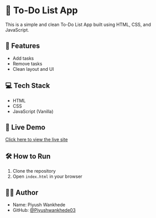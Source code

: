 # 📝 To-Do List App

This is a simple and clean To-Do List App built using HTML, CSS, and JavaScript.

## 🚀 Features
- Add tasks
- Remove tasks
- Clean layout and UI

## 💻 Tech Stack
- HTML
- CSS
- JavaScript (Vanilla)

## 🔗 Live Demo
[Click here to view the live site](https://piyushwankhede03.github.io/todo-app/)

## 🛠️ How to Run
1. Clone the repository
2. Open `index.html` in your browser

## 🙋‍♂️ Author
- Name: Piyush Wankhede
- GitHub: [@Piyushwankhede03](https://github.com/Piyushwankhede03)
